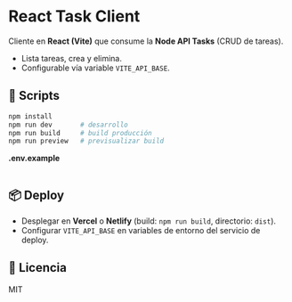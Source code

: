 # React Task Client

Cliente en **React (Vite)** que consume la **Node API Tasks** (CRUD de tareas).
- Lista tareas, crea y elimina.
- Configurable vía variable `VITE_API_BASE`.

## 🚀 Scripts
```bash
npm install
npm run dev       # desarrollo
npm run build     # build producción
npm run preview   # previsualizar build
```

**.env.example**
```env

```

## 📦 Deploy
- Desplegar en **Vercel** o **Netlify** (build: `npm run build`, directorio: `dist`).
- Configurar `VITE_API_BASE` en variables de entorno del servicio de deploy.

## 📝 Licencia
MIT
